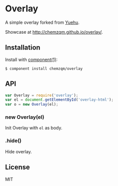 # Overlay

A simple overlay forked from [Yuehu](http:s//yuehu.github.com).

Showcase at <http://chemzqm.github.io/overlay/>.

## Installation

Install with [component(1)](http://component.io):

    $ component install chemzqm/overlay

## API

```js
var Overlay = require('overlay');
var el = document.getElementById('overlay-html');
var o = new Overlay(el);
```
### new Overlay(el)

Init Overlay with `el` as body.

### .hide()

Hide overlay.


## License

MIT
